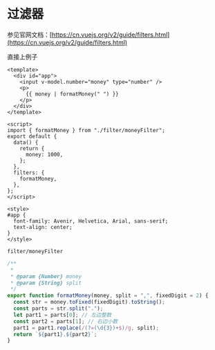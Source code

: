 # 过滤器

参见官网文档：[https://cn.vuejs.org/v2/guide/filters.html](https://cn.vuejs.org/v2/guide/filters.html)

直接上例子
```vue
<template>
  <div id="app">
    <input v-model.number="money" type="number" />
    <p>
      {{ money | formatMoney(" ") }}
    </p>
  </div>
</template>

<script>
import { formatMoney } from "./filter/moneyFilter";
export default {
  data() {
    return {
      money: 1000,
    };
  },
  filters: {
    formatMoney,
  },
};
</script>

<style>
#app {
  font-family: Avenir, Helvetica, Arial, sans-serif;
  text-align: center;
}
</style>

```
`filter/moneyFilter`
```javascript
/**
 *
 * @param {Number} money
 * @param {String} split
 */
export function formatMoney(money, split = ",", fixedDigit = 2) {
  const str = money.toFixed(fixedDigit).toString();
  const parts = str.split(".");
  let part1 = parts[0]; // 左边整数
  const part2 = parts[1]; // 右边小数
  part1 = part1.replace(/(?=(\d{3})+$)/g, split);
  return `${part1}.${part2}`;
}

```
